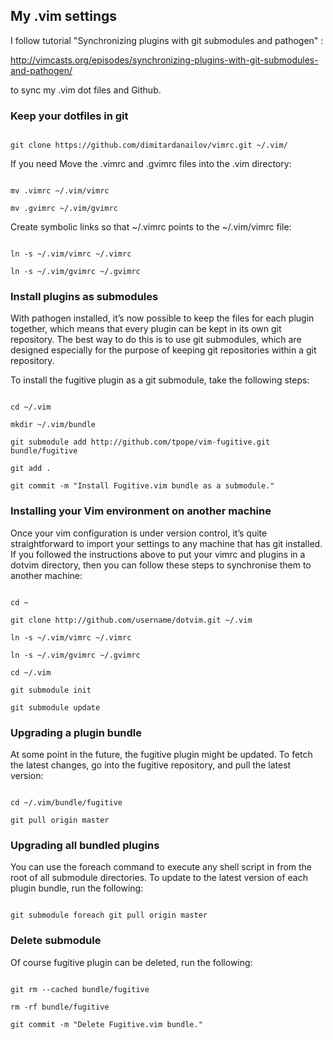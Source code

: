 <h2>My .vim settings</h2>

I follow tutorial "Synchronizing plugins with git submodules and pathogen" : 

http://vimcasts.org/episodes/synchronizing-plugins-with-git-submodules-and-pathogen/

to sync my .vim dot files and Github.

<h3>Keep your dotfiles in git</h3>

<code>
git clone https://github.com/dimitardanailov/vimrc.git ~/.vim/
</code>

If you need Move the .vimrc and .gvimrc files into the .vim directory:

<code>
mv .vimrc ~/.vim/vimrc
</code>

<code>
mv .gvimrc ~/.vim/gvimrc
</code>

Create symbolic links so that ~/.vimrc points to the ~/.vim/vimrc file:

<code>
ln -s ~/.vim/vimrc ~/.vimrc
</code>

<code>
ln -s ~/.vim/gvimrc ~/.gvimrc
</code>

<h3>Install plugins as submodules</h3>

With pathogen installed, it’s now possible to keep the files for each plugin together, which means that every plugin can be kept in its own git repository. The best way to do this is to use git submodules, which are designed especially for the purpose of keeping git repositories within a git repository.

To install the fugitive plugin as a git submodule, take the following steps:

<code>
cd ~/.vim
</code>

<code>
mkdir ~/.vim/bundle
</code>

<code>
git submodule add http://github.com/tpope/vim-fugitive.git bundle/fugitive
</code>

<code>
git add .
</code>

<code>
git commit -m "Install Fugitive.vim bundle as a submodule."
</code>

<h3>Installing your Vim environment on another machine</h3>

Once your vim configuration is under version control, it’s quite straightforward to import your settings to any machine that has git installed. If you followed the instructions above to put your vimrc and plugins in a dotvim directory, then you can follow these steps to synchronise them to another machine:

<code>
cd ~
</code>

<code>
git clone http://github.com/username/dotvim.git ~/.vim
</code>

<code>
ln -s ~/.vim/vimrc ~/.vimrc
</code>

<code>
ln -s ~/.vim/gvimrc ~/.gvimrc
</code>

<code>
cd ~/.vim
</code>

<code>
git submodule init
</code>

<code>
git submodule update
</code>

<h3>Upgrading a plugin bundle</h3>

At some point in the future, the fugitive plugin might be updated. To fetch the latest changes, go into the fugitive repository, and pull the latest version:

<code>
cd ~/.vim/bundle/fugitive
</code>

<code>
git pull origin master
</code>

<h3>Upgrading all bundled plugins</h3>

You can use the foreach command to execute any shell script in from the root of all submodule directories. To update to the latest version of each plugin bundle, run the following:

<code>
git submodule foreach git pull origin master
</code>

<h3>Delete submodule</h3>

Of course fugitive plugin can be deleted, run the following:

<code>
git rm --cached bundle/fugitive
</code>

<code>
rm -rf bundle/fugitive
</code>

<code>
git commit -m "Delete Fugitive.vim bundle."
</code>


